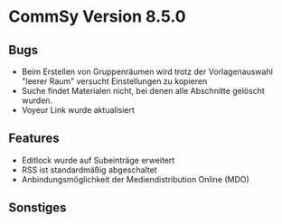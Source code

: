 CommSy Version 8.5.0
===================

Bugs
--------------------
- Beim Erstellen von Gruppenräumen wird trotz der Vorlagenauswahl "leerer Raum" versucht Einstellungen zu kopieren
- Suche findet Materialen nicht, bei denen alle Abschnitte gelöscht wurden.
- Voyeur Link wurde aktualisiert

Features
--------------------
- Editlock wurde auf Subeinträge erweitert
- RSS ist standardmäßig abgeschaltet
- Anbindungsmöglichkeit der Mediendistribution Online (MDO)


Sonstiges
--------------------
